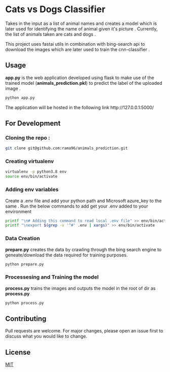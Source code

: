 # Cats vs Dogs Classifier

Takes in the input as a list of animal names and creates a model which is later used for identifying the name of animal given it's picture . Currently, the list of animals taken are cats and dogs .

This project uses fastai utils in combination with bing-search api to download the images which are later used to train the cnn-classifier . 

## Usage

<p><b>app.py</b>  is the web application developed using flask to make use of the trained model (<b>animals_prediction.pkl</b>) to predict the label of the uploaded image .  <p>

```bash
python app.py
```

<p> The application will be hosted in the following link  http://127.0.0.1:5000/ <p>

## For Development 

### Cloning the repo :
```bash
git clone git@github.com:rama96/animals_prediction.git
```

### Creating virtualenv 
```bash
virtualenv -p python3.8 env
source env/bin/activate
```

### Adding env variables
Create a .env file and add your python path and Microsoft azure_key to the same . Run the below commands to add get your .env added to your environment

```bash
printf "\n# Adding this command to read local .env file" >> env/bin/activate 
printf "\nexport $(grep -v '^#' .env | xargs)" >> env/bin/activate
```

### Data Creation 

<p><b>prepare.py</b> creates the data by crawling through the bing search engine to geneate/download the data required for training purposes. </p> 

```bash
python prepare.py
```

### Processesing and Training the model

<p><b>process.py</b> trains the images and outputs the model in the root of dir as <b>process.py</b> <p>

```bash
python process.py
```

## Contributing
Pull requests are welcome. For major changes, please open an issue first to discuss what you would like to change.


## License
[MIT](https://choosealicense.com/licenses/mit/)